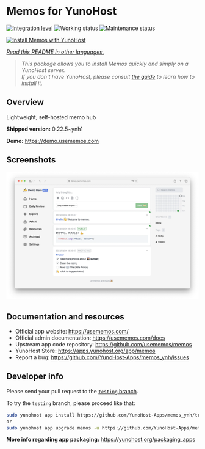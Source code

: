 <!--
N.B.: This README was automatically generated by <https://github.com/YunoHost/apps/tree/master/tools/readme_generator>
It shall NOT be edited by hand.
-->

# Memos for YunoHost

[![Integration level](https://dash.yunohost.org/integration/memos.svg)](https://ci-apps.yunohost.org/ci/apps/memos/) ![Working status](https://ci-apps.yunohost.org/ci/badges/memos.status.svg) ![Maintenance status](https://ci-apps.yunohost.org/ci/badges/memos.maintain.svg)

[![Install Memos with YunoHost](https://install-app.yunohost.org/install-with-yunohost.svg)](https://install-app.yunohost.org/?app=memos)

*[Read this README in other languages.](./ALL_README.md)*

> *This package allows you to install Memos quickly and simply on a YunoHost server.*  
> *If you don't have YunoHost, please consult [the guide](https://yunohost.org/install) to learn how to install it.*

## Overview

Lightweight, self-hosted memo hub

**Shipped version:** 0.22.5~ynh1

**Demo:** <https://demo.usememos.com>

## Screenshots

![Screenshot of Memos](./doc/screenshots/demo.webp)

## Documentation and resources

- Official app website: <https://usememos.com/>
- Official admin documentation: <https://usememos.com/docs>
- Upstream app code repository: <https://github.com/usememos/memos>
- YunoHost Store: <https://apps.yunohost.org/app/memos>
- Report a bug: <https://github.com/YunoHost-Apps/memos_ynh/issues>

## Developer info

Please send your pull request to the [`testing` branch](https://github.com/YunoHost-Apps/memos_ynh/tree/testing).

To try the `testing` branch, please proceed like that:

```bash
sudo yunohost app install https://github.com/YunoHost-Apps/memos_ynh/tree/testing --debug
or
sudo yunohost app upgrade memos -u https://github.com/YunoHost-Apps/memos_ynh/tree/testing --debug
```

**More info regarding app packaging:** <https://yunohost.org/packaging_apps>
